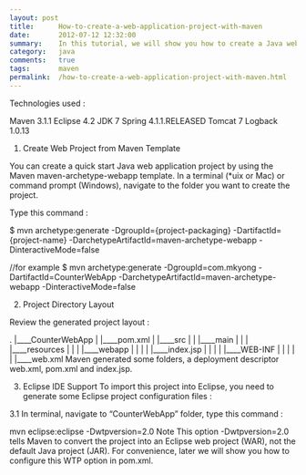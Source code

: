 ```yaml
---
layout: post
title:      How-to-create-a-web-application-project-with-maven
date:       2012-07-12 12:32:00
summary:    In this tutorial, we will show you how to create a Java web project (Spring MVC) with Maven..
category:   java
comments:   true
tags:       maven
permalink:  /how-to-create-a-web-application-project-with-maven.html
---
```



Technologies used :

Maven 3.1.1
Eclipse 4.2
JDK 7
Spring 4.1.1.RELEASED
Tomcat 7
Logback 1.0.13


1. Create Web Project from Maven Template

You can create a quick start Java web application project by using the Maven maven-archetype-webapp template. In a terminal (*uix or Mac) or command prompt (Windows), navigate to the folder you want to create the project.

Type this command :

$ mvn archetype:generate -DgroupId={project-packaging} 
	-DartifactId={project-name} 
	-DarchetypeArtifactId=maven-archetype-webapp 
	-DinteractiveMode=false

//for example 
$ mvn archetype:generate -DgroupId=com.mkyong 
	-DartifactId=CounterWebApp 
	-DarchetypeArtifactId=maven-archetype-webapp 
	-DinteractiveMode=false



2. Project Directory Layout

Review the generated project layout :

.
|____CounterWebApp
| |____pom.xml
| |____src
| | |____main
| | | |____resources
| | | |____webapp
| | | | |____index.jsp
| | | | |____WEB-INF
| | | | | |____web.xml
Maven generated some folders, a deployment descriptor web.xml, pom.xml and index.jsp.



3. Eclipse IDE Support
To import this project into Eclipse, you need to generate some Eclipse project configuration files :

3.1 In terminal, navigate to “CounterWebApp” folder, type this command :

mvn eclipse:eclipse -Dwtpversion=2.0
Note
This option -Dwtpversion=2.0 tells Maven to convert the project into an Eclipse web project (WAR), not the default Java project (JAR). For convenience, later we will show you how to configure this WTP option in pom.xml.

